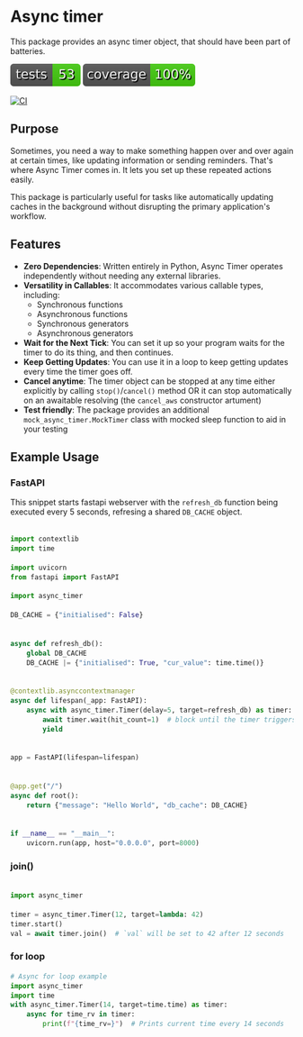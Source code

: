 # Async timer

This package provides an async timer object, that should have been part of batteries.

[![Tests](docs/badges/tests.svg)](docs/badges/tests.svg)
[![Coverage](docs/badges/coverage.svg)](docs/badges/coverage.svg)

[![CI](https://github.com/VRGhost/async-timer/actions/workflows/main.yml/badge.svg)](https://github.com/VRGhost/async-timer/actions/workflows/main.yml)

## Purpose

Sometimes, you need a way to make something happen over and over again at certain times, like updating information or sending reminders. That's where Async Timer comes in. It lets you set up these repeated actions easily.

This package is particularly useful for tasks like automatically updating caches in the background without disrupting the primary application's workflow.

## Features

* **Zero Dependencies**: Written entirely in Python, Async Timer operates independently without needing any external libraries.
* **Versatility in Callables**: It accommodates various callable types, including:
  * Synchronous functions
  * Asynchronous functions
  * Synchronous generators
  * Asynchronous generators
* **Wait for the Next Tick**: You can set it up so your program waits for the timer to do its thing, and then continues.
* **Keep Getting Updates**: You can use it in a loop to keep getting updates every time the timer goes off.
* **Cancel anytime**: The timer object can be stopped at any time either explicitly by calling `stop()`/`cancel()` method OR it can stop automatically on an awaitable resolving (the `cancel_aws` constructor artument)
* **Test friendly**: The package provides an additional `mock_async_timer.MockTimer` class with mocked sleep function to aid in your testing

## Example Usage

### FastAPI

This snippet starts fastapi webserver with the `refresh_db` function being executed every 5 seconds, refresing a shared `DB_CACHE` object.

```python

import contextlib
import time

import uvicorn
from fastapi import FastAPI

import async_timer

DB_CACHE = {"initialised": False}


async def refresh_db():
    global DB_CACHE
    DB_CACHE |= {"initialised": True, "cur_value": time.time()}


@contextlib.asynccontextmanager
async def lifespan(_app: FastAPI):
    async with async_timer.Timer(delay=5, target=refresh_db) as timer:
        await timer.wait(hit_count=1)  # block until the timer triggers at least once
        yield


app = FastAPI(lifespan=lifespan)


@app.get("/")
async def root():
    return {"message": "Hello World", "db_cache": DB_CACHE}


if __name__ == "__main__":
    uvicorn.run(app, host="0.0.0.0", port=8000)

```

### join()
```python

import async_timer

timer = async_timer.Timer(12, target=lambda: 42)
timer.start()
val = await timer.join()  # `val` will be set to 42 after 12 seconds
```

### for loop
```python
# Async for loop example
import async_timer
import time
with async_timer.Timer(14, target=time.time) as timer:
    async for time_rv in timer:
        print(f"{time_rv=}")  # Prints current time every 14 seconds

```